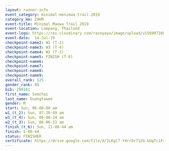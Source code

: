 ```yaml
---
layout: runner-info 
event_category: minimal-meniewa-trail-2019 
category_km: 29KM 
event-title: Minimal Maewa Trail 2019 
event-location: Lampang, Thailand 
event-logo: https://res.cloudinary.com/raceyaya/image/upload/v1569072805/logo/minimal-trail_ktnvsp.jpg 
event-date:  14-Jul-19 
checkpoint-name2: W1 (T-2) 
checkpoint-name3: W3 (T-4) 
checkpoint-name4: W2 (T-3) 
checkpoint-name5: FINISH (T-6) 
checkpoint-name6: 
checkpoint-name7: 
checkpoint-name8: 
checkpoint-name9: 
overall_rank: 125
gender_rank: 89
bib: 290161
first_name: Somchai
last_name: Duangtawee
gender: M
start: Sun, 06-00-00 am
w1_(t_2): Sun, 07-20-49 am
w3_(t_4): Sun, 09-08-24 am
w2_(t_3): Sun, 08-06-33 am
finish_(t_6): Sun, 11-00-44 am
finish: 5-00-44
status: FINISHER
certificate: https://drive.google.com/file/d/1LKgl7-Y4rrOr712G-bUgTciFdsC0_gAd/view?usp=sharing
---
```


